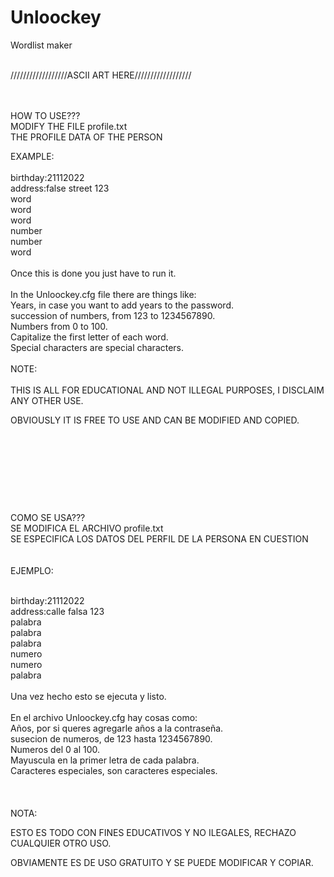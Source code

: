 # Unloockey
Wordlist maker

<p><br>
//////////////////ASCII ART HERE//////////////////
</p><br>
<br>
HOW TO USE???<br>
MODIFY THE FILE profile.txt <br>
THE PROFILE DATA OF THE PERSON <br>


EXAMPLE:<br>
<br>
birthday:21112022<br>
address:false street 123<br>
word<br>
word<br>
word<br>
number<br>
number<br>
word<br>
<br>
Once this is done you just have to run it.<br>
<br>
In the Unloockey.cfg file there are things like:<br>
Years, in case you want to add years to the password.<br>
succession of numbers, from 123 to 1234567890.<br>
Numbers from 0 to 100.<br>
Capitalize the first letter of each word.<br>
Special characters are special characters.
<br><br>
NOTE:<br>
<br>
THIS IS ALL FOR EDUCATIONAL AND NOT ILLEGAL PURPOSES, I DISCLAIM ANY OTHER USE.<br>

OBVIOUSLY IT IS FREE TO USE AND CAN BE MODIFIED AND COPIED.<br>

<br><br>
<br>
------------------------------------------------------------------------------
<br>
COMO SE USA???<br>
SE MODIFICA EL ARCHIVO profile.txt<br>
SE ESPECIFICA LOS DATOS DEL PERFIL DE LA PERSONA EN CUESTION<br>
<br>
<br>
EJEMPLO:<br><br>

birthday:21112022<br>
address:calle falsa 123<br>
palabra<br>
palabra<br>
palabra<br>
numero<br>
numero<br>
palabra<br>
<br>
Una vez hecho esto se ejecuta y listo.<br>
<br>
En el archivo Unloockey.cfg hay cosas como:<br>
Años, por si queres agregarle años a la contraseña.<br>
susecion de numeros, de 123 hasta 1234567890.<br>
Numeros del 0 al 100.<br>
Mayuscula en la primer letra de cada palabra.<br>
Caracteres especiales, son caracteres especiales.<br>
<br><br><br>
NOTA:<br>

ESTO ES TODO CON FINES EDUCATIVOS Y NO ILEGALES, RECHAZO CUALQUIER OTRO USO.<br>

OBVIAMENTE ES DE USO GRATUITO Y SE PUEDE MODIFICAR Y COPIAR.<br>
